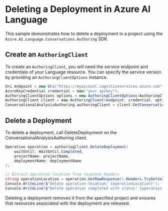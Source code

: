 # Deleting a Deployment in Azure AI Language

This sample demonstrates how to delete a deployment in a project using the `Azure.AI.Language.Conversations.Authoring` SDK.

## Create an `AuthoringClient`

To create an `AuthoringClient`, you will need the service endpoint and credentials of your Language resource. You can specify the service version by providing an `AuthoringClientOptions` instance.

```C# Snippet:CreateAuthoringClientForSpecificApiVersion
Uri endpoint = new Uri("https://myaccount.cognitiveservices.azure.com");
AzureKeyCredential credential = new("your apikey");
AuthoringClientOptions options = new AuthoringClientOptions(AuthoringClientOptions.ServiceVersion.V2024_11_15_Preview);
AuthoringClient client = new AuthoringClient(endpoint, credential, options);
ConversationalAnalysisAuthoring authoringClient = client.GetConversationalAnalysisAuthoringClient();
```

## Delete a Deployment

To delete a deployment, call DeleteDeployment on the ConversationalAnalysisAuthoring client.

```C# Snippet:Sample13_ConversationsAuthoring_DeleteDeployment
Operation operation = authoringClient.DeleteDeployment(
    waitUntil: WaitUntil.Completed,
    projectName: projectName,
    deploymentName: deploymentName
);

// Extract operation-location from response headers
string operationLocation = operation.GetRawResponse().Headers.TryGetValue("operation-location", out var location) ? location : "Not found";
Console.WriteLine($"Delete operation-location: {operationLocation}");
Console.WriteLine($"Delete operation completed with status: {operation.GetRawResponse().Status}");
```

Deleting a deployment removes it from the specified project and ensures that resources associated with the deployment are released.

